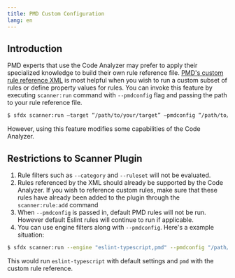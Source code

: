 ```yaml
---
title: PMD Custom Configuration
lang: en
---
```


## Introduction
PMD experts that use the Code Analyzer may prefer to apply their specialized knowledge to build their own rule reference file. [PMD's custom rule reference XML](https://pmd.github.io/latest/pmd_userdocs_making_rulesets.html) is most helpful when you wish to run a custom subset of rules or define property values for rules. You can invoke this feature by executing `scanner:run` command with `--pmdconfig` flag and passing the path to your rule reference file.
```bash
$ sfdx scanner:run —target “/path/to/your/target” —pmdconfig “/path/to/rule_reference.xml”
```

However, using this feature modifies some capabilities of the Code Analyzer.

## Restrictions to Scanner Plugin

1. Rule filters such as `--category` and `--ruleset` will not be evaluated.
2. Rules referenced by the XML should already be supported by the Code Analyzer. If you wish to reference custom rules, make sure that these rules have already been added to the plugin through the `scanner:rule:add` command
3. When `--pmdconfig` is passed in, default PMD rules will not be run. However default Eslint rules will continue to run if applicable.
5. You can use engine filters along with `--pmdconfig`. Here's a example situation:
```bash
$ sfdx scanner:run --engine "eslint-typescript,pmd" --pmdconfig "/path/to/ruleref.xml" --target "/path/to/target"
```
This would run `eslint-typescript` with default settings and `pmd` with the custom rule reference.
